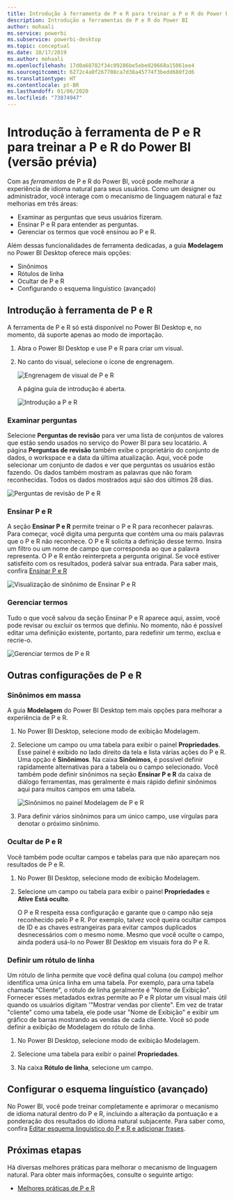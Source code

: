 ```yaml
---
title: Introdução à ferramenta de P e R para treinar a P e R do Power BI (versão prévia)
description: Introdução a ferramentas de P e R do Power BI
author: mohaali
ms.service: powerbi
ms.subservice: powerbi-desktop
ms.topic: conceptual
ms.date: 10/17/2019
ms.author: mohaali
ms.openlocfilehash: 17d0a68782f34c09286be5ebe020668a15061ee4
ms.sourcegitcommit: 6272c4a0f267708ca7d38a45774f3bedd680f2d6
ms.translationtype: HT
ms.contentlocale: pt-BR
ms.lasthandoff: 01/06/2020
ms.locfileid: "73874947"
---
```

# <a name="intro-to-qa-tooling-to-train-power-bi-qa-preview"></a>Introdução à ferramenta de P e R para treinar a P e R do Power BI (versão prévia)

Com as *ferramentas* de P e R do Power BI, você pode melhorar a experiência de idioma natural para seus usuários. Como um designer ou administrador, você interage com o mecanismo de linguagem natural e faz melhorias em três áreas: 

- Examinar as perguntas que seus usuários fizeram.
- Ensinar P e R para entender as perguntas.
- Gerenciar os termos que você ensinou ao P e R.

Além dessas funcionalidades de ferramenta dedicadas, a guia **Modelagem** no Power BI Desktop oferece mais opções:  

- Sinônimos
- Rótulos de linha
- Ocultar de P e R
- Configurando o esquema linguístico (avançado)

## <a name="get-started-with-qa-tooling"></a>Introdução à ferramenta de P e R

A ferramenta de P e R só está disponível no Power BI Desktop e, no momento, dá suporte apenas ao modo de importação.

1. Abra o Power BI Desktop e use P e R para criar um visual. 
2. No canto do visual, selecione o ícone de engrenagem. 

    ![Engrenagem de visual de P e R](media/qna-visual-gear.png)

    A página guia de introdução é aberta.  

    ![Introdução a P e R](media/qna-tooling-dialog.png)

### <a name="review-questions"></a>Examinar perguntas

Selecione **Perguntas de revisão** para ver uma lista de conjuntos de valores que estão sendo usados no serviço do Power BI para seu locatário. A página **Perguntas de revisão** também exibe o proprietário do conjunto de dados, o workspace e a data da última atualização. Aqui, você pode selecionar um conjunto de dados e ver que perguntas os usuários estão fazendo. Os dados também mostram as palavras que não foram reconhecidas. Todos os dados mostrados aqui são dos últimos 28 dias.

![Perguntas de revisão de P e R](media/qna-tooling-review-questions.png)

### <a name="teach-qa"></a>Ensinar P e R

A seção **Ensinar P e R** permite treinar o P e R para reconhecer palavras. Para começar, você digita uma pergunta que contém uma ou mais palavras que o P e R não reconhece. O P e R solicita a definição desse termo. Insira um filtro ou um nome de campo que corresponda ao que a palavra representa. O P e R então reinterpreta a pergunta original. Se você estiver satisfeito com os resultados, poderá salvar sua entrada. Para saber mais, confira [Ensinar P e R](q-and-a-tooling-teach-q-and-a.md)

![Visualização de sinônimo de Ensinar P e R](media/qna-tooling-teach-fixpreview.png)

### <a name="manage-terms"></a>Gerenciar termos

Tudo o que você salvou da seção Ensinar P e R aparece aqui, assim, você pode revisar ou excluir os termos que definiu. No momento, não é possível editar uma definição existente, portanto, para redefinir um termo, exclua e recrie-o.

![Gerenciar termos de P e R](media/qna-manage-terms.png)

## <a name="other-qa-settings"></a>Outras configurações de P e R

### <a name="bulk-synonyms"></a>Sinônimos em massa

A guia **Modelagem** do Power BI Desktop tem mais opções para melhorar a experiência de P e R. 

1. No Power BI Desktop, selecione modo de exibição Modelagem.

2. Selecione um campo ou uma tabela para exibir o painel **Propriedades**.  Esse painel é exibido no lado direito da tela e lista várias ações do P e R. Uma opção é **Sinônimos**. Na caixa **Sinônimos**, é possível definir rapidamente alternativas para a tabela ou o campo selecionado. Você também pode definir sinônimos na seção **Ensinar P e R** da caixa de diálogo ferramentas, mas geralmente é mais rápido definir sinônimos aqui para muitos campos em uma tabela.

    ![Sinônimos no painel Modelagem de P e R](media/qna-modelling-pane-synonyms.png)

3. Para definir vários sinônimos para um único campo, use vírgulas para denotar o próximo sinônimo.

### <a name="hide-from-qa"></a>Ocultar de P e R

Você também pode ocultar campos e tabelas para que não apareçam nos resultados de P e R. 

1. No Power BI Desktop, selecione modo de exibição Modelagem.

2. Selecione um campo ou tabela para exibir o painel **Propriedades** e **Ative** **Está oculto**.

    O P e R respeita essa configuração e garante que o campo não seja reconhecido pelo P e R. Por exemplo, talvez você queira ocultar campos de ID e as chaves estrangeiras para evitar campos duplicados desnecessários com o mesmo nome. Mesmo que você oculte o campo, ainda poderá usá-lo no Power BI Desktop em visuais fora do P e R.

### <a name="set-a-row-label"></a>Definir um rótulo de linha

Um rótulo de linha permite que você defina qual coluna (ou *campo*) melhor identifica uma única linha em uma tabela. Por exemplo, para uma tabela chamada "Cliente", o rótulo de linha geralmente é "Nome de Exibição". Fornecer esses metadados extras permite ao P e R plotar um visual mais útil quando os usuários digitam '"Mostrar vendas por cliente". Em vez de tratar "cliente" como uma tabela, ele pode usar "Nome de Exibição" e exibir um gráfico de barras mostrando as vendas de cada cliente. Você só pode definir a exibição de Modelagem do rótulo de linha. 

1. No Power BI Desktop, selecione modo de exibição Modelagem.

2. Selecione uma tabela para exibir o painel **Propriedades**.

3. Na caixa **Rótulo de linha**, selecione um campo.

## <a name="configure-the-linguistic-schema-advanced"></a>Configurar o esquema linguístico (avançado)

No Power BI, você pode treinar completamente e aprimorar o mecanismo de idioma natural dentro do P e R, incluindo a alteração da pontuação e a ponderação dos resultados do idioma natural subjacente. Para saber como, confira [Editar esquema linguístico do P e R e adicionar frases](q-and-a-tooling-advanced.md).

## <a name="next-steps"></a>Próximas etapas

Há diversas melhores práticas para melhorar o mecanismo de linguagem natural. Para obter mais informações, consulte o seguinte artigo:

* [Melhores práticas de P e R](q-and-a-best-practices.md)
